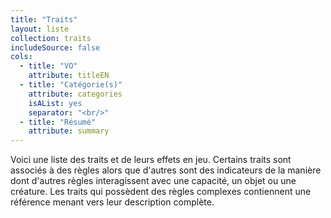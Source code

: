 ```yaml
---
title: "Traits"
layout: liste
collection: traits
includeSource: false
cols:
  - title: "VO"
    attribute: titleEN
  - title: "Catégorie(s)"
    attribute: categories
    isAList: yes
    separator: "<br/>"
  - title: "Résumé"
    attribute: summary
---
```


Voici une liste des traits et de leurs effets en jeu. Certains traits sont associés à des règles alors que d'autres sont des indicateurs de la manière dont d'autres règles interagissent avec une capacité, un objet ou une créature. Les traits qui possèdent des règles complexes contiennent une référence menant vers leur description complète.

